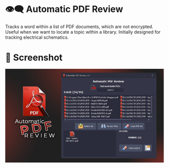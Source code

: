 # :eye_speech_bubble: Automatic PDF Review

Tracks a word within a list of PDF documents, which are not encrypted. Useful when we want to locate a topic within a library.
Initially designed for tracking electrical schematics.

# :camera_flash: Screenshot
<div align="center">
  <img src="https://github.com/DoctorBIOS1990/automatic-pdf-review/blob/main/(Screenshot)/Screenshot.jpg">
</div>
